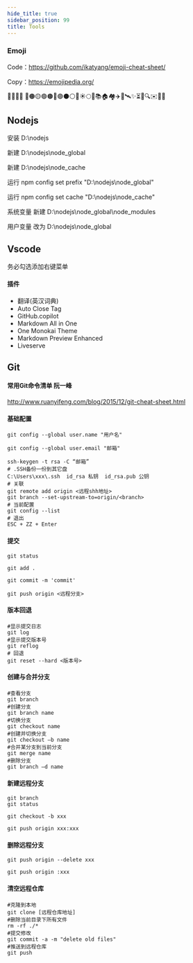 ```yaml
---
hide_title: true
sidebar_position: 99
title: Tools
---
```



### Emoji

Code：https://github.com/ikatyang/emoji-cheat-sheet/

Copy：https://emojipedia.org/

📕📙📗📘 🔴🟠🟡🟢🟤🔵🟣⚫⚪🌙☀️🌕📖📚🏠🏘️✈️🚀🛰️✨⏳🎉🔍✉️📧💊

## Nodejs

安装 D:\nodejs

新建 D:\nodejs\node_global

新建 D:\nodejs\node_cache

运行 npm config set prefix "D:\nodejs\node_global"

运行 npm config set cache "D:\nodejs\node_cache"

系统变量 新建 D:\nodejs\node_global\node_modules

用户变量 改为 D:\nodejs\node_global


## Vscode

务必勾选添加右键菜单

#### 插件

- 翻译(英汉词典)
- Auto Close Tag
- GitHub.copilot
- Markdown All in One
- One Monokai Theme
- Markdown Preview Enhanced
- Liveserve


## Git

#### 常用Git命令清单 阮一峰

http://www.ruanyifeng.com/blog/2015/12/git-cheat-sheet.html

#### 基础配置

```
git config --global user.name "用户名"

git config --global user.email "邮箱"

ssh-keygen -t rsa -C “邮箱”
# .SSH备份一份到其它盘
C:\Users\xxx\.ssh  id_rsa 私钥  id_rsa.pub 公钥
# 关联
git remote add origin <远程shh地址>
git branch --set-upstream-to=origin/<branch>
# 当前配置
git config --list
# 退出
ESC + ZZ + Enter
```

#### 提交
```
git status

git add .

git commit -m 'commit'

git push origin <远程分支>
```

#### 版本回退
```
#显示提交日志
git log
#显示提交版本号
git reflog
# 回退
git reset --hard <版本号>
```

#### 创建与合并分支
```
#查看分支
git branch
#创建分支
git branch name
#切换分支
git checkout name
#创建并切换分支
git checkout –b name
#合并某分支到当前分支
git merge name
#删除分支
git branch –d name
```

#### 新建远程分支

```
git branch
git status
```

```
git checkout -b xxx

git push origin xxx:xxx
```
#### 删除远程分支

```
git push origin --delete xxx

git push origin :xxx
```

#### 清空远程仓库
```
#克隆到本地
git clone [远程仓库地址]
#删除当前目录下所有文件
rm -rf ./*
#提交修改
git commit -a -m "delete old files"
#推送到远程仓库
git push
```